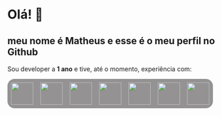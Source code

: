 # Olá! 👻

## meu nome é Matheus e esse é o meu perfil no Github

Sou developer a **1 ano** e tive, até o momento, experiência com:

<div style='background-color: #949292; display: flex; gap: 16px; width: fit-content; border-radius: 16px; padding: 8px'>
<img src="https://cdn-icons-png.flaticon.com/512/154/154878.png" width="50px" >
<img src="https://mgridtech.com/wp-content/uploads/2021/02/oracle-db.png" width="50px" style="border">
<img src="https://upload.wikimedia.org/wikipedia/commons/thumb/a/a7/React-icon.svg/1200px-React-icon.svg.png" width="50px">
<img src="https://static-00.iconduck.com/assets.00/next-js-icon-512x512-zuauazrk.png" width="50px" >
<img src="https://upload.wikimedia.org/wikipedia/commons/9/91/Electron_Software_Framework_Logo.svg" width="50px" style="border">
<img src="https://cdn-icons-png.flaticon.com/512/5968/5968292.png" width="50px" style="border">
<img src="https://cdn-icons-png.flaticon.com/512/5968/5968242.png" width="50px" style="border">
</div>
<br>
